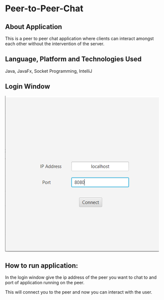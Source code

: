 # Peer-to-Peer-Chat

## About Application
This is a peer to peer chat application where clients can interact amongst each other without the intervention of the server.

## Language, Platform and Technologies Used
Java, JavaFx, Socket Programming, IntelliJ

## Login Window

![LoginWindow](https://github.com/av7sharma/Peer-to-Peer-Chat/blob/master/peer%20login.PNG)

## How to run application:
In the login window give the ip address of the peer you want to chat to and port of application running on the peer.

This will connect you to the peer and now you can interact with the user.
